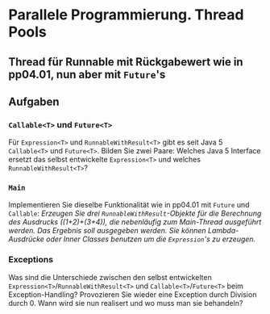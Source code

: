 # Parallele Programmierung. Thread Pools #

## Thread für Runnable mit Rückgabewert wie in pp04.01, nun aber mit ``Future``'s ##

## Aufgaben ##


### ``Callable<T>`` und ``Future<T>`` ###

Für ``Expression<T>`` und ``RunnableWithResult<T>`` gibt es seit Java 5 ``Callable<T>`` und ``Future<T>``. Bilden Sie zwei Paare: Welches Java 5 Interface ersetzt das selbst entwickelte ``Expression<T>`` und welches ``RunnableWithResult<T>``?  


### ``Main`` ###

Implementieren Sie dieselbe Funktionalität wie in pp04.01 mit ``Future`` und ``Callable``: *Erzeugen Sie drei ``RunnableWithResult``-Objekte für die Berechnung des Ausdrucks ((1+2)+(3+4)), die nebenläufig zum Main-Thread ausgeführt werden. Das Ergebnis soll ausgegeben werden. Sie können *Lambda-Ausdrücke* oder *Inner Classes* benutzen um die ``Expression``'s zu erzeugen.*

### Exceptions ###
 
Was sind die Unterschiede zwischen den selbst entwickelten ``Expression<T>``/``RunnableWithResult<T>`` und ``Callable<T>``/``Future<T>`` beim Exception-Handling? Provozieren Sie wieder eine Exception durch Division durch 0. Wann wird sie nun realisert und wo muss man sie behandeln?